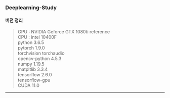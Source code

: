 ### Deeplearning-Study

#### 버전 정리
> GPU : NVIDIA Geforce GTX 1080ti reference </br>
> CPU : intel 10400F </br>
> python 3.6.5 </br>
> pytorch 1.9.0 </br>
> torchvision torchaudio </br>
> opencv-python 4.5.3 </br>
> numpy 1.19.5 </br>
> matpltlib 3.3.4 </br>
> tensorflow 2.6.0 </br>
> tensorflow-gpu </br>
> CUDA 11.0 </br>

------------
